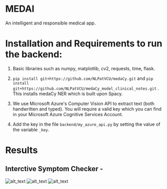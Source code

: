 # MEDAI


An intelligent and responsible medical app.

# Installation and Requirements to run the backend:

1. Basic libraries such as numpy, matplotlib, cv2, requests, time, flask.

2. `pip install git+https://github.com/NLPatVCU/medaCy.git` and `pip install git+https://github.com/NLPatVCU/medaCy_model_clinical_notes.git` . This installs medaCy NER which is built upon Spacy.

3. We use Microsoft Azure's Computer Vision API to extract text (both handwritten and typed). You will require a valid key which you can find in your Microsoft Azure Cognitive Services Account.

4. Add the key in the file `backend/my_azure_api.py` by setting the value of the variable `_key`. 

# Results 


## Interctive Symptom Checker -

![alt_text](https://github.com/Snehal-Reddy/MedAI/blob/master/static/Screenshot%20from%202019-09-12%2022-23-24.png)
![alt_text](https://github.com/Snehal-Reddy/MedAI/blob/master/static/Screenshot%20from%202019-09-12%2022-27-07.png)
![alt_text](https://github.com/Snehal-Reddy/MedAI/blob/master/static/Screenshot%20from%202019-09-12%2022-27-18.png)








